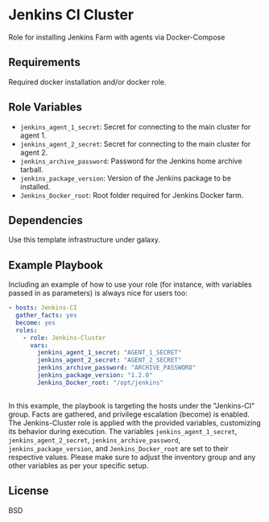 # Jenkins CI Cluster

Role for installing Jenkins Farm with agents via Docker-Compose

## Requirements

Required docker installation and/or docker role.

## Role Variables

- `jenkins_agent_1_secret`: Secret for connecting to the main cluster for agent 1.
- `jenkins_agent_2_secret`: Secret for connecting to the main cluster for agent 2.
- `jenkins_archive_password`: Password for the Jenkins home archive tarball.
- `jenkins_package_version`: Version of the Jenkins package to be installed.
- `Jenkins_Docker_root`: Root folder required for Jenkins Docker farm.

## Dependencies

Use this template infrastructure under galaxy.

## Example Playbook

Including an example of how to use your role (for instance, with variables passed in as parameters) is always nice for users too:


```yaml
- hosts: Jenkins-CI
  gather_facts: yes
  become: yes
  roles:
    - role: Jenkins-Cluster
      vars:
        jenkins_agent_1_secret: "AGENT_1_SECRET"
        jenkins_agent_2_secret: "AGENT_2_SECRET"
        jenkins_archive_password: "ARCHIVE_PASSWORD"
        jenkins_package_version: "1.2.0"
        Jenkins_Docker_root: "/opt/jenkins"
        
```

In this example, the playbook is targeting the hosts under the "Jenkins-CI" group. Facts are gathered, and privilege escalation (become) is enabled. The Jenkins-Cluster role is applied with the provided variables, customizing its behavior during execution. The variables `jenkins_agent_1_secret`, `jenkins_agent_2_secret`, `jenkins_archive_password`, `jenkins_package_version`, and `Jenkins_Docker_root` are set to their respective values. Please make sure to adjust the inventory group and any other variables as per your specific setup.

## License

BSD